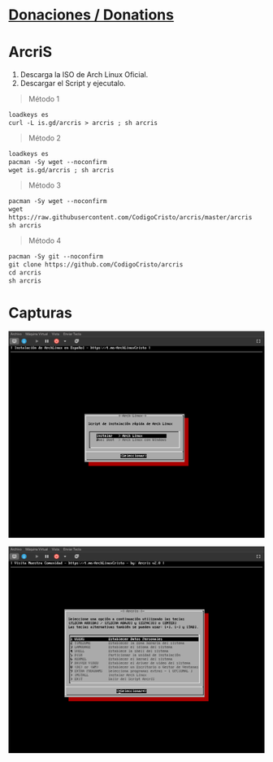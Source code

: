 # [Donaciones / Donations](paypal.me/codigocristo)


# ArcriS

1. Descarga la ISO de Arch Linux Oficial.
2. Descargar el Script y ejecutalo.

> Método 1
```
loadkeys es
curl -L is.gd/arcris > arcris ; sh arcris
```

> Método 2
```
loadkeys es
pacman -Sy wget --noconfirm
wget is.gd/arcris ; sh arcris
```

> Método 3
```
pacman -Sy wget --noconfirm
wget https://raw.githubusercontent.com/CodigoCristo/arcris/master/arcris
sh arcris
```

> Método 4
```
pacman -Sy git --noconfirm
git clone https://github.com/CodigoCristo/arcris
cd arcris
sh arcris
```

# Capturas


![Captura 2](https://github.com/CodigoCristo/arcris/blob/master/capturas/DeepinScreenshot_xfdesktop_20210217115417.png)


![Captura 1](https://github.com/CodigoCristo/arcris/blob/master/capturas/DeepinScreenshot_xfdesktop_20210217115346.png)
